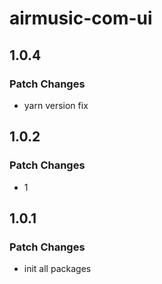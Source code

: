 # airmusic-com-ui

## 1.0.4

### Patch Changes

- yarn version fix

## 1.0.2

### Patch Changes

- 1

## 1.0.1

### Patch Changes

- init all packages
